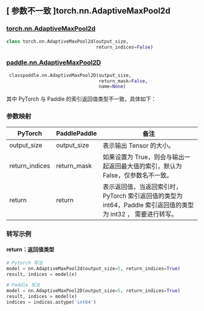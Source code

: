 ## [ 参数不一致 ]torch.nn.AdaptiveMaxPool2d
### [torch.nn.AdaptiveMaxPool2d](https://pytorch.org/docs/1.13/generated/torch.nn.AdaptiveMaxPool2d.html?highlight=adaptivemaxpool2d#torch.nn.AdaptiveMaxPool2d)

```python
class torch.nn.AdaptiveMaxPool2d(output_size,
                                 return_indices=False)
```

### [paddle.nn.AdaptiveMaxPool2D](https://www.paddlepaddle.org.cn/documentation/docs/zh/api/paddle/nn/AdaptiveMaxPool2D_cn.html#adaptivemaxpool2d)

```python
 classpaddle.nn.AdaptiveMaxPool2D(output_size,
                                  return_mask=False,
                                  name=None)
```

其中 PyTorch 与 Paddle 的索引返回值类型不一致，具体如下：
### 参数映射
| PyTorch       | PaddlePaddle | 备注                                                   |
| ------------- | ------------ | ------------------------------------------------------ |
| output_size | output_size  | 表示输出 Tensor 的大小。 |
| return_indices | return_mask  | 如果设置为 True，则会与输出一起返回最大值的索引，默认为 False，仅参数名不一致。 |
| return     | return            | 表示返回值，当返回索引时，PyTorch 索引返回值的类型为 int64，Paddle 索引返回值的类型为 int32 ， 需要进行转写。 |

### 转写示例

#### return：返回值类型

```python
# Pytorch 写法
model = nn.AdaptiveMaxPool2d(output_size=5, return_indices=True)
result, indices = model(x)

# Paddle 写法
model = nn.AdaptiveMaxPool2D(output_size=5, return_indices=True)
result, indices = model(x)
indices = indices.astype('int64')
```
